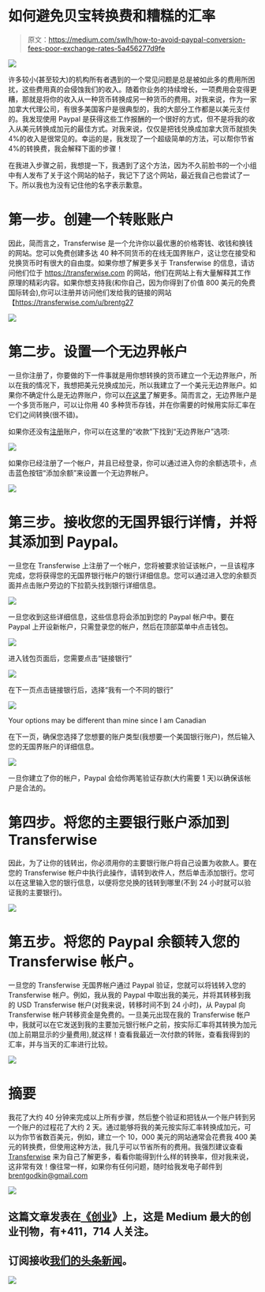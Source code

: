 # 如何避免贝宝转换费和糟糕的汇率

> 原文：<https://medium.com/swlh/how-to-avoid-paypal-conversion-fees-poor-exchange-rates-5a456277d9fe>

![](img/b01d1901f18f33f7ed8fb7b733def02a.png)

许多较小(甚至较大)的机构所有者遇到的一个常见问题是总是被如此多的费用所困扰，这些费用真的会侵蚀我们的收入。随着你业务的持续增长，一项费用会变得更糟，那就是将你的收入从一种货币转换成另一种货币的费用。对我来说，作为一家加拿大代理公司，有很多美国客户是很典型的，我的大部分工作都是以美元支付的。我发现使用 Paypal 是获得这些工作报酬的一个很好的方式，但不是将我的收入从美元转换成加元的最佳方式。对我来说，仅仅是把钱兑换成加拿大货币就损失 4%的收入是很常见的。幸运的是，我发现了一个超级简单的方法，可以帮你节省 4%的转换费，我会解释下面的步骤！

在我进入步骤之前，我想提一下，我遇到了这个方法，因为不久前脸书的一个小组中有人发布了关于这个网站的帖子，我记下了这个网站，最近我自己也尝试了一下。所以我也为没有记住他的名字表示歉意。

# 第一步。创建一个转账账户

因此，简而言之，Transferwise 是一个允许你以最优惠的价格寄钱、收钱和换钱的网站。您可以免费创建多达 40 种不同货币的在线无国界账户，这让您在接受和兑换货币时有很大的自由度。如果你想了解更多关于 Transferwise 的信息，请访问他们位于 https://transferwise.com 的网站，他们在网站上有大量解释其工作原理的精彩内容。如果你想支持我(和你自己，因为你得到了价值 800 美元的免费国际转会),你可以注册并访问他们发给我的链接的网站【https://transferwise.com/u/brentg27 

![](img/10f2986d97612f0ea814ee50ba9c22ad.png)

# 第二步。设置一个无边界帐户

一旦你注册了，你要做的下一件事就是用你想转换的货币建立一个无边界账户，所以在我的情况下，我想把美元兑换成加元，所以我建立了一个美元无边界账户。如果你不确定什么是无边界账户，你可以[在这里](https://transferwise.com/help/article/2900855/borderless-account/whats-a-borderless-account)了解更多。简而言之，无边界账户是一个多货币账户，可以让你用 40 多种货币存钱，并在你需要的时候用实际汇率在它们之间转换(很不错)。

如果你还没有[注册](https://transferwise.com/u/brentg27)账户，你可以在这里的“收款”下找到“无边界账户”选项:

![](img/a4be55db9ae453a8cd3c79d5e1615a34.png)

如果你已经注册了一个帐户，并且已经登录，你可以通过进入你的余额选项卡，点击蓝色按钮“添加余额”来设置一个无边界帐户。

![](img/7197ad74b2f937cf37ffbf16005a1abc.png)

# 第三步。接收您的无国界银行详情，并将其添加到 Paypal。

一旦您在 Transferwise 上注册了一个帐户，您将被要求验证该帐户，一旦该程序完成，您将获得您的无国界银行帐户的银行详细信息。您可以通过进入您的余额页面并点击账户旁边的下拉箭头找到银行详细信息。

![](img/63271087f2071c8a4276e642be014187.png)

一旦您收到这些详细信息，这些信息将会添加到您的 Paypal 帐户中。要在 Paypal 上开设新帐户，只需登录您的帐户，然后在顶部菜单中点击钱包。

![](img/e6359f0814af51bf8b8eb34db3a155df.png)

进入钱包页面后，您需要点击“链接银行”

![](img/694735c658943586a775e91fe7830ba1.png)

在下一页点击链接银行后，选择“我有一个不同的银行”

![](img/1badd2fba120c3f685ebaaf0e382ca01.png)

Your options may be different than mine since I am Canadian

在下一页，确保您选择了您想要的账户类型(我想要一个美国银行账户)，然后输入您的无国界账户的详细信息。

![](img/c5c63348fec2f2378e7e70fc459f9a42.png)

一旦你建立了你的帐户，Paypal 会给你两笔验证存款(大约需要 1 天)以确保该帐户是合法的。

# 第四步。将您的主要银行账户添加到 Transferwise

因此，为了让你的钱转出，你必须用你的主要银行账户将自己设置为收款人。要在您的 Transferwise 帐户中执行此操作，请转到收件人，然后单击添加银行。您可以在这里输入您的银行信息，以便将您兑换的钱转到哪里(不到 24 小时就可以验证我的主要银行)。

![](img/ea6d945dd792f5b4b12b5af193c53291.png)

# 第五步。将您的 Paypal 余额转入您的 Transferwise 帐户。

一旦您的 Transferwise 无国界帐户通过 Paypal 验证，您就可以将钱转入您的 Transferwise 帐户。例如，我从我的 Paypal 中取出我的美元，并将其转移到我的 USD Transferwise 帐户(对我来说，转移时间不到 24 小时)，从 Paypal 向 Transferwise 帐户转移资金是免费的。一旦美元出现在我的 Transferwise 帐户中，我就可以在它发送到我的主要加元银行帐户之前，按实际汇率将其转换为加元(加上前期显示的少量费用),就这样！查看我最近一次付款的转账，查看我得到的汇率，并与当天的汇率进行比较。

![](img/c516e693bba35ac5156d671e69800047.png)

# 摘要

我花了大约 40 分钟来完成以上所有步骤，然后整个验证和把钱从一个账户转到另一个账户的过程花了大约 2 天。通过能够将我的美元按实际汇率转换成加元，可以为你节省数百美元，例如，建立一个 10，000 美元的网站通常会花费我 400 美元的转换费，但使用这种方法，我几乎可以节省所有的费用。我强烈建议查看 [Transferwise](https://transferwise.com/u/brentg27) 来为自己了解更多，看看你能得到什么样的转换率，但对我来说，这非常有效！像往常一样，如果你有任何问题，随时给我发电子邮件到 brentgodkin@gmail.com

[![](img/308a8d84fb9b2fab43d66c117fcc4bb4.png)](https://medium.com/swlh)

## 这篇文章发表在[《创业](https://medium.com/swlh)》上，这是 Medium 最大的创业刊物，有+411，714 人关注。

## 订阅接收[我们的头条新闻](http://growthsupply.com/the-startup-newsletter/)。

[![](img/b0164736ea17a63403e660de5dedf91a.png)](https://medium.com/swlh)